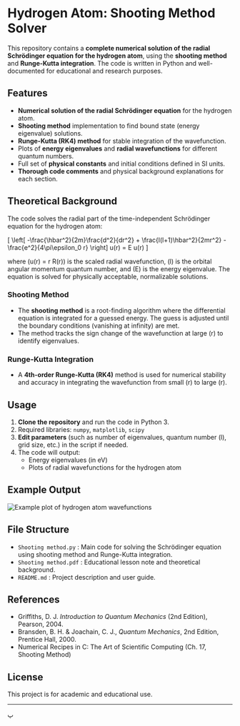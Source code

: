 # Hydrogen Atom: Shooting Method Solver

This repository contains a **complete numerical solution of the radial Schrödinger equation for the hydrogen atom**, using the **shooting method** and **Runge-Kutta integration**. The code is written in Python and well-documented for educational and research purposes.

## Features

- **Numerical solution of the radial Schrödinger equation** for the hydrogen atom.
- **Shooting method** implementation to find bound state (energy eigenvalue) solutions.
- **Runge-Kutta (RK4) method** for stable integration of the wavefunction.
- Plots of **energy eigenvalues** and **radial wavefunctions** for different quantum numbers.
- Full set of **physical constants** and initial conditions defined in SI units.
- **Thorough code comments** and physical background explanations for each section.

## Theoretical Background

The code solves the radial part of the time-independent Schrödinger equation for the hydrogen atom:

\[
\left[ -\frac{\hbar^2}{2m}\frac{d^2}{dr^2} + \frac{l(l+1)\hbar^2}{2mr^2} - \frac{e^2}{4\pi\epsilon_0 r} \right] u(r) = E u(r)
\]

where \(u(r) = r R(r)\) is the scaled radial wavefunction, \(l\) is the orbital angular momentum quantum number, and \(E\) is the energy eigenvalue. The equation is solved for physically acceptable, normalizable solutions.

### Shooting Method

- The **shooting method** is a root-finding algorithm where the differential equation is integrated for a guessed energy. The guess is adjusted until the boundary conditions (vanishing at infinity) are met.
- The method tracks the sign change of the wavefunction at large \(r\) to identify eigenvalues.

### Runge-Kutta Integration

- A **4th-order Runge-Kutta (RK4)** method is used for numerical stability and accuracy in integrating the wavefunction from small \(r\) to large \(r\).

## Usage

1. **Clone the repository** and run the code in Python 3.
2. Required libraries: `numpy`, `matplotlib`, `scipy`
3. **Edit parameters** (such as number of eigenvalues, quantum number \(l\), grid size, etc.) in the script if needed.
4. The code will output:
    - Energy eigenvalues (in eV)
    - Plots of radial wavefunctions for the hydrogen atom

## Example Output

![Example plot of hydrogen atom wavefunctions](example_wavefunction.png)

## File Structure

- `Shooting method.py` : Main code for solving the Schrödinger equation using shooting method and Runge-Kutta integration.
- `Shooting method.pdf` : Educational lesson note and theoretical background.
- `README.md` : Project description and user guide.

## References

- Griffiths, D. J. *Introduction to Quantum Mechanics* (2nd Edition), Pearson, 2004.
- Bransden, B. H. & Joachain, C. J., *Quantum Mechanics*, 2nd Edition, Prentice Hall, 2000.
- Numerical Recipes in C: The Art of Scientific Computing (Ch. 17, Shooting Method)

## License

This project is for academic and educational use.

---

پ
